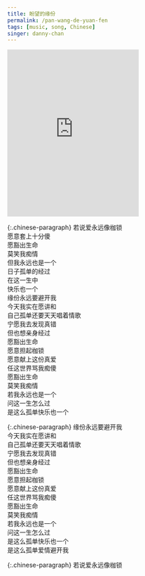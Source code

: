 ```yaml
---
title: 盼望的缘份
permalink: /pan-wang-de-yuan-fen
tags: [music, song, Chinese]
singer: danny-chan
---
```


<iframe src="https://open.spotify.com/embed/track/2sugezbOqLwfHSOZhOHgiy" width="300" height="380" frameborder="0" allowtransparency="true" allow="encrypted-media"></iframe>

{:.chinese-paragraph}
若说爱永远像枷锁  
愿意套上十分傻  
愿豁出生命  
莫笑我痴情  
但我永远也是一个  
日子孤单的经过  
在这一生中  
快乐也一个  
缘份永远要避开我  
今天我实在愿讲和  
自己孤单还要天天唱着情歌  
宁愿我去发现真错  
但也想亲身经过  
愿豁出生命  
愿意担起枷锁  
愿意献上这份真爱  
任这世界骂我痴傻  
愿豁出生命  
莫笑我痴情  
若我永远也是一个  
问这一生怎么过  
是这么孤单快乐也一个

{:.chinese-paragraph}
缘份永远要避开我  
今天我实在愿讲和  
自己孤单还要天天唱着情歌  
宁愿我去发现真错  
但也想亲身经过  
愿豁出生命  
愿意担起枷锁  
愿意献上这份真爱  
任这世界骂我痴傻  
愿豁出生命  
莫笑我痴情  
若我永远也是一个  
问这一生怎么过  
是这么孤单快乐也一个  
是这么孤单爱情避开我

{:.chinese-paragraph}
若说爱永远像枷锁
